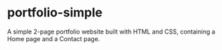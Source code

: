 # portfolio-simple
A simple 2-page portfolio website built with HTML and CSS, containing a Home page and a Contact page.

